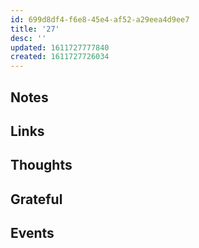 ```yaml
---
id: 699d8df4-f6e8-45e4-af52-a29eea4d9ee7
title: '27'
desc: ''
updated: 1611727777840
created: 1611727726034
---
```


## Notes

## Links

## Thoughts

## Grateful

## Events
